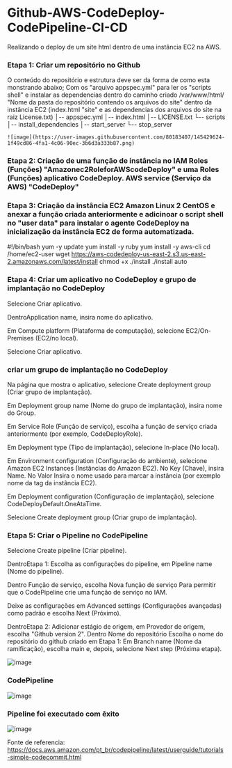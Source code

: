 # Github-AWS-CodeDeploy-CodePipeline-CI-CD 
Realizando o deploy de um site html dentro de uma instância EC2 na AWS. 

### Etapa 1: Criar um repositório no Github 
O conteúdo do repositório e estrutura deve ser da forma de como esta monstrando abaixo; Com os "arquivo appspec.yml" para ler os "scripts shell" e instalar as dependencias dentro do caminho criado /var/www/html/ "Nome da pasta do repositório contendo os arquivos do site" dentro da instância EC2 (index.html "site" e as dependencias dos arquivos do site na raiz License.txt)
       │-- appspec.yml
       │-- index.html
       │-- LICENSE.txt
       └-- scripts
           │-- install_dependencies
           │-- start_server
           └-- stop_server
           
    ![image](https://user-images.githubusercontent.com/80183407/145429624-1f49cd86-4fa1-4c06-90ec-3b6d3a333b87.png)

### Etapa 2: Criação de uma função de instância no IAM Roles (Funções) "Amazonec2RoleforAWScodeDeploy" e uma Roles (Funções) aplicativo CodeDeploy. AWS service (Serviço da AWS) "CodeDeploy"

### Etapa 3: Criação da instância EC2 Amazon Linux 2 CentOS e anexar a função criada anteriormente e adicinoar o script shell no "user data" para instalar o agente CodeDeploy na inicialização da instância EC2 de forma automatizada.

#!/bin/bash
yum -y update
yum install -y ruby
yum install -y aws-cli
cd /home/ec2-user
wget https://aws-codedeploy-us-east-2.s3.us-east-2.amazonaws.com/latest/install
chmod +x ./install
./install auto

### Etapa 4: Criar um aplicativo no CodeDeploy e grupo de implantação no CodeDeploy

Selecione Criar aplicativo.

DentroApplication name, insira nome do aplicativo.

Em Compute platform (Plataforma de computação), selecione EC2/On-Premises (EC2/no local).

Selecione Criar aplicativo.

### criar um grupo de implantação no CodeDeploy

Na página que mostra o aplicativo, selecione Create deployment group (Criar grupo de implantação).

Em Deployment group name (Nome do grupo de implantação), insira nome do Group.

Em Service Role (Função de serviço), escolha a função de serviço criada anteriormente (por exemplo, CodeDeployRole).

Em Deployment type (Tipo de implantação), selecione In-place (No local).

Em Environment configuration (Configuração do ambiente), selecione Amazon EC2 Instances (Instâncias do Amazon EC2). No Key (Chave), insira Name. No Valor Insira o nome usado para marcar a instância (por exemplo nome da tag da instância EC2).

Em Deployment configuration (Configuração de implantação), selecione CodeDeployDefault.OneAtaTime.

Selecione Create deployment group (Criar grupo de implantação).

### Etapa 5: Criar o Pipeline no CodePipeline

Selecione Create pipeline (Criar pipeline).

DentroEtapa 1: Escolha as configurações do pipeline, em Pipeline name (Nome do pipeline).

Dentro Função de serviço, escolha Nova função de serviço Para permitir que o CodePipeline crie uma função de serviço no IAM.

Deixe as configurações em Advanced settings (Configurações avançadas) como padrão e escolha Next (Próximo).

DentroEtapa 2: Adicionar estágio de origem, em Provedor de origem, escolha "Github version 2". Dentro Nome do repositório Escolha o nome do repositório do github criado em Etapa 1: Em Branch name (Nome da ramificação), escolha main e, depois, selecione Next step (Próxima etapa).

![image](https://user-images.githubusercontent.com/80183407/145439144-c4f6cb49-fca0-48db-9130-ea11442d2aaf.png)

### CodePipeline

![image](https://user-images.githubusercontent.com/80183407/145436534-54093172-2e0a-441d-ae6e-f6ca13108fef.png)

### Pipeline foi executado com êxito

![image](https://user-images.githubusercontent.com/80183407/145439718-d284a336-90f7-4e30-b0dc-297dfe00cd10.png)

Fonte de referencia: https://docs.aws.amazon.com/pt_br/codepipeline/latest/userguide/tutorials-simple-codecommit.html

